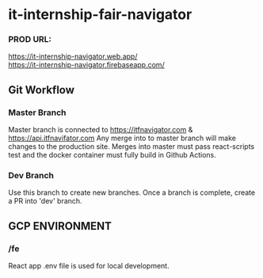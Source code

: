 # it-internship-fair-navigator

### PROD URL:

https://it-internship-navigator.web.app/ \
https://it-internship-navigator.firebaseapp.com/

## Git Workflow

### Master Branch

Master branch is connected to https://itfnavigator.com & https://api.itfnavifator.com
Any merge into to master branch will make changes to the production site.
Merges into master must pass react-scripts test and the docker container must fully build in Github Actions.

### Dev Branch

Use this branch to create new branches.
Once a branch is complete, create a PR into 'dev' branch.

## GCP ENVIRONMENT

### /fe

React app .env file is used for local development.
